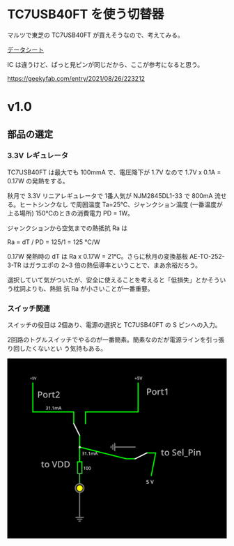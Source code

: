 # TC7USB40FT を使う切替器

マルツで東芝の TC7USB40FT が買えそうなので、考えてみる。

[データシート](https://x.gd/IB3Yv)

IC は違うけど、ぱっと見ピンが同じだから、ここが参考になると思う。

https://geekyfab.com/entry/2021/08/26/223212

# v1.0

## 部品の選定

### 3.3V レギュレータ

TC7USB40FT は最大でも 100mmA で、電圧降下が 1.7V なので  1.7V x 0.1A = 0.17W の発熱をする。

秋月で 3.3V リニアレギュレータで 1番人気が NJM2845DL1-33 で 800mA 流せる。ヒートシンクなし
で周囲温度 Ta=25℃、ジャンクション温度 (一番温度が上る場所) 150℃のときの消費電力 PD = 1W。

ジャンクションから空気までの熱抵抗 Ra は

Ra = dT / PD = 125/1 = 125 ℃/W

0.17W 発熱時の dT は Ra x 0.17W = 21℃。さらに秋月の変換基板 AE-TO-252-3-TR はガラエポの
2~3 倍の熱伝導率ということで、まあ余裕だろう。

選択していて気がついたが、安全に使えることを考えると「低損失」とかそういう枕詞よりも、熱抵
抗 Ra が小さいことが一番重要。

### スイッチ関連

スイッチの役目は 2個あり、電源の選択と TC7USB40FT の S ピンへの入力。

2回路のトグルスイッチでやるのが一番簡素。簡素なのだが電源ラインを引っ張り回したくないとい
う気持もある。

![2回路トグルスイッチ](./TC7USB40FT/circuit/2回路トグルスイッチ版.png)
